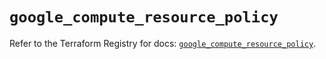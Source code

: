 # `google_compute_resource_policy`

Refer to the Terraform Registry for docs: [`google_compute_resource_policy`](https://registry.terraform.io/providers/hashicorp/google/6.3.0/docs/resources/compute_resource_policy).
